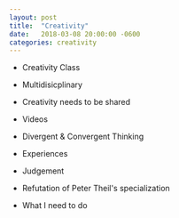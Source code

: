 ```yaml
---
layout: post
title:  "Creativity"
date:   2018-03-08 20:00:00 -0600
categories: creativity
---
```


- Creativity Class
- Multidisicplinary
- Creativity needs to be shared
- Videos
- Divergent & Convergent Thinking
- Experiences
- Judgement

- Refutation of Peter Theil's specialization

- What I need to do



